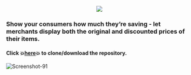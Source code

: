 <p align="center"><img src="https://bootstrap.arcadier.com/github/plug-in-icons/rrp.png"></p>

### Show your consumers how much they’re saving - let merchants display both the original and discounted prices of their items.  
#### Click :boom:[here](https://github.com/Arcadier/Recommended-Retail-Price-Fields):boom: to clone/download the repository.

<img src="https://i.ibb.co/RHRXH2k/Screenshot-91.png" alt="Screenshot-91" border="0"> <br>
